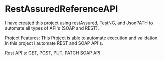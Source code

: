 # RestAssuredReferenceAPI
I have created this project using restAssured, TestNG, and JsonPATH to automate all types of API's (SOAP and REST).

Project Features:
This Project is able to automate execution and validation. 
in this project i automate REST and SOAP API's.

Rest API's: GET, POST, PUT, PATCH
SOAP API
